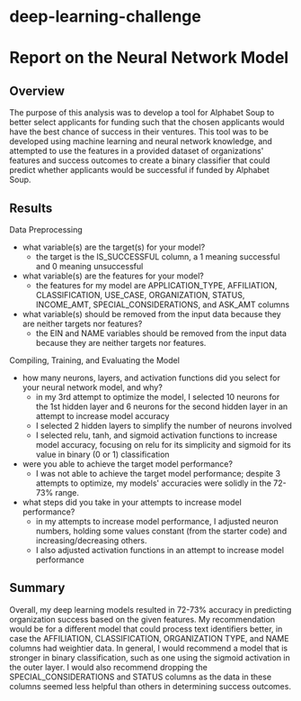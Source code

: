 # deep-learning-challenge
# Report on the Neural Network Model

## Overview
The purpose of this analysis was to develop a tool for Alphabet Soup to better select applicants for funding such that the chosen applicants would have the best chance of success in their ventures. This tool was to be developed using machine learning and neural network knowledge, and attempted to use the features in a provided dataset of organizations' features and success outcomes to create a binary classifier that could predict whether applicants would be successful if funded by Alphabet Soup.

## Results
Data Preprocessing
* what variable(s) are the target(s) for your model?
  * the target is the IS_SUCCESSFUL column, a 1 meaning successful and 0 meaning unsuccessful
* what variable(s) are the features for your model?
  * the features for my model are APPLICATION_TYPE, AFFILIATION, CLASSIFICATION, USE_CASE, ORGANIZATION, STATUS, INCOME_AMT, SPECIAL_CONSIDERATIONS, and ASK_AMT columns
* what variable(s) should be removed from the input data because they are neither targets nor features?
  * the EIN and NAME variables should be removed from the input data because they are neither targets nor features.

Compiling, Training, and Evaluating the Model
* how many neurons, layers, and activation functions did you select for your neural network model, and why?
  * in my 3rd attempt to optimize the model, I selected 10 neurons for the 1st hidden layer and 6 neurons for the second hidden layer in an attempt to increase model accuracy
  * I selected 2 hidden layers to simplify the number of neurons involved
  * I selected relu, tanh, and sigmoid activation functions to increase model accuracy, focusing on relu for its simplicity and sigmoid for its value in binary (0 or 1) classification
* were you able to achieve the target model performance?
  * I was not able to achieve the target model performance; despite 3 attempts to optimize, my models' accuracies were solidly in the 72-73% range.
* what steps did you take in your attempts to increase model performance?
  * in my attempts to increase model performance, I adjusted neuron numbers, holding some values constant (from the starter code) and increasing/decreasing others.
  * I also adjusted activation functions in an attempt to increase model performance

## Summary
Overall, my deep learning models resulted in 72-73% accuracy in predicting organization success based on the given features. My recommendation would be for a different model that could process text identifiers better, in case the AFFILIATION, CLASSIFICATION, ORGANIZATION TYPE, and NAME columns had weightier data. In general, I would recommend a model that is stronger in binary classification, such as one using the sigmoid activation in the outer layer. I would also recommend dropping the SPECIAL_CONSIDERATIONS and STATUS columns as the data in these columns seemed less helpful than others in determining success outcomes.

